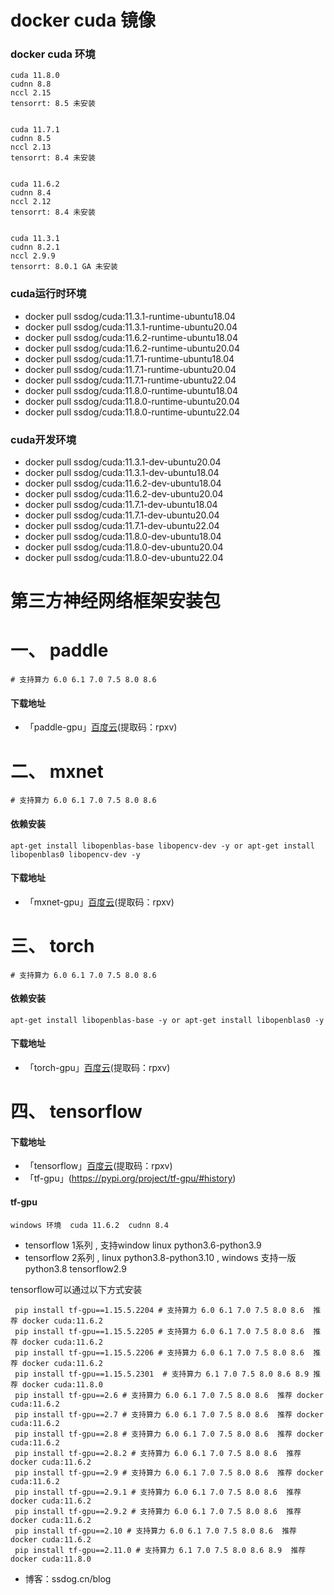# docker cuda 镜像


### docker cuda 环境
    cuda 11.8.0   
    cudnn 8.8   
    nccl 2.15   
    tensorrt: 8.5 未安装      


    cuda 11.7.1   
    cudnn 8.5   
    nccl 2.13   
    tensorrt: 8.4 未安装     
 
    
    cuda 11.6.2   
    cudnn 8.4   
    nccl 2.12   
    tensorrt: 8.4 未安装     


    cuda 11.3.1   
    cudnn 8.2.1   
    nccl 2.9.9  
    tensorrt: 8.0.1 GA 未安装

### cuda运行时环境
  - docker pull ssdog/cuda:11.3.1-runtime-ubuntu18.04
  - docker pull ssdog/cuda:11.3.1-runtime-ubuntu20.04
  - docker pull ssdog/cuda:11.6.2-runtime-ubuntu18.04
  - docker pull ssdog/cuda:11.6.2-runtime-ubuntu20.04
  - docker pull ssdog/cuda:11.7.1-runtime-ubuntu18.04
  - docker pull ssdog/cuda:11.7.1-runtime-ubuntu20.04
  - docker pull ssdog/cuda:11.7.1-runtime-ubuntu22.04
  - docker pull ssdog/cuda:11.8.0-runtime-ubuntu18.04
  - docker pull ssdog/cuda:11.8.0-runtime-ubuntu20.04
  - docker pull ssdog/cuda:11.8.0-runtime-ubuntu22.04
### cuda开发环境
  - docker pull ssdog/cuda:11.3.1-dev-ubuntu20.04
  - docker pull ssdog/cuda:11.3.1-dev-ubuntu18.04
  - docker pull ssdog/cuda:11.6.2-dev-ubuntu18.04
  - docker pull ssdog/cuda:11.6.2-dev-ubuntu20.04
  - docker pull ssdog/cuda:11.7.1-dev-ubuntu18.04
  - docker pull ssdog/cuda:11.7.1-dev-ubuntu20.04
  - docker pull ssdog/cuda:11.7.1-dev-ubuntu22.04
  - docker pull ssdog/cuda:11.8.0-dev-ubuntu18.04
  - docker pull ssdog/cuda:11.8.0-dev-ubuntu20.04
  - docker pull ssdog/cuda:11.8.0-dev-ubuntu22.04



    
# 第三方神经网络框架安装包
    
    
# 一、 paddle
    # 支持算力 6.0 6.1 7.0 7.5 8.0 8.6 
    
#### 下载地址
  - 「paddle-gpu」[百度云](https://pan.baidu.com/s/1PXelYOJ2yqWfWfY7qAL4wA?pwd=rpxv )(提取码：rpxv)
  
# 二、 mxnet
    # 支持算力 6.0 6.1 7.0 7.5 8.0 8.6 
#### 依赖安装

    apt-get install libopenblas-base libopencv-dev -y or apt-get install libopenblas0 libopencv-dev -y
#### 下载地址
  - 「mxnet-gpu」[百度云](https://pan.baidu.com/s/1PXelYOJ2yqWfWfY7qAL4wA?pwd=rpxv )(提取码：rpxv)

# 三、  torch
    # 支持算力 6.0 6.1 7.0 7.5 8.0 8.6 

#### 依赖安装
    apt-get install libopenblas-base -y or apt-get install libopenblas0 -y
  
#### 下载地址
  - 「torch-gpu」[百度云](https://pan.baidu.com/s/1PXelYOJ2yqWfWfY7qAL4wA?pwd=rpxv )(提取码：rpxv)
     
      
      
# 四、  tensorflow

#### 下载地址
  - 「tensorflow」[百度云](https://pan.baidu.com/s/1PXelYOJ2yqWfWfY7qAL4wA?pwd=rpxv )(提取码：rpxv)
  - 「tf-gpu」(https://pypi.org/project/tf-gpu/#history)
 
#### tf-gpu
    windows 环境  cuda 11.6.2  cudnn 8.4  
  - tensorflow 1系列 , 支持window linux python3.6-python3.9
  - tensorflow 2系列 , linux python3.8-python3.10 , windows 支持一版 python3.8 tensorflow2.9

     

 tensorflow可以通过以下方式安装
 ```
  pip install tf-gpu==1.15.5.2204 # 支持算力 6.0 6.1 7.0 7.5 8.0 8.6  推荐 docker cuda:11.6.2
  pip install tf-gpu==1.15.5.2205 # 支持算力 6.0 6.1 7.0 7.5 8.0 8.6  推荐 docker cuda:11.6.2
  pip install tf-gpu==1.15.5.2206 # 支持算力 6.0 6.1 7.0 7.5 8.0 8.6  推荐 docker cuda:11.6.2
  pip install tf-gpu==1.15.5.2301  # 支持算力 6.1 7.0 7.5 8.0 8.6 8.9 推荐 docker cuda:11.8.0
  pip install tf-gpu==2.6 # 支持算力 6.0 6.1 7.0 7.5 8.0 8.6  推荐 docker cuda:11.6.2
  pip install tf-gpu==2.7 # 支持算力 6.0 6.1 7.0 7.5 8.0 8.6  推荐 docker cuda:11.6.2
  pip install tf-gpu==2.8 # 支持算力 6.0 6.1 7.0 7.5 8.0 8.6  推荐 docker cuda:11.6.2
  pip install tf-gpu==2.8.2 # 支持算力 6.0 6.1 7.0 7.5 8.0 8.6  推荐 docker cuda:11.6.2
  pip install tf-gpu==2.9 # 支持算力 6.0 6.1 7.0 7.5 8.0 8.6  推荐 docker cuda:11.6.2
  pip install tf-gpu==2.9.1 # 支持算力 6.0 6.1 7.0 7.5 8.0 8.6  推荐 docker cuda:11.6.2
  pip install tf-gpu==2.9.2 # 支持算力 6.0 6.1 7.0 7.5 8.0 8.6  推荐 docker cuda:11.6.2
  pip install tf-gpu==2.10 # 支持算力 6.0 6.1 7.0 7.5 8.0 8.6  推荐 docker cuda:11.6.2
  pip install tf-gpu==2.11.0 # 支持算力 6.1 7.0 7.5 8.0 8.6 8.9  推荐 docker cuda:11.8.0
```
- 博客：ssdog.cn/blog
